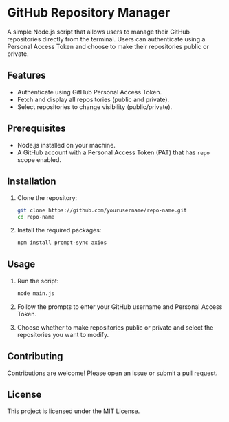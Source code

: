 # GitHub Repository Manager

A simple Node.js script that allows users to manage their GitHub repositories directly from the terminal. Users can authenticate using a Personal Access Token and choose to make their repositories public or private.

## Features

- Authenticate using GitHub Personal Access Token.
- Fetch and display all repositories (public and private).
- Select repositories to change visibility (public/private).

## Prerequisites

- Node.js installed on your machine.
- A GitHub account with a Personal Access Token (PAT) that has `repo` scope enabled.

## Installation

1. Clone the repository:
   ```bash
   git clone https://github.com/yourusername/repo-name.git
   cd repo-name
   ```

2. Install the required packages:
   ```bash
   npm install prompt-sync axios
   ```

## Usage

1. Run the script:
   ```bash
   node main.js
   ```

2. Follow the prompts to enter your GitHub username and Personal Access Token.

3. Choose whether to make repositories public or private and select the repositories you want to modify.

## Contributing

Contributions are welcome! Please open an issue or submit a pull request.

## License

This project is licensed under the MIT License.